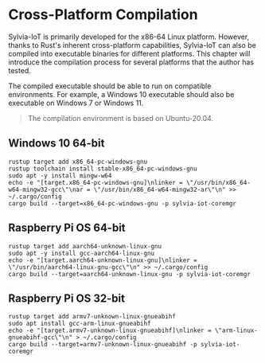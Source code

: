 # Cross-Platform Compilation

Sylvia-IoT is primarily developed for the x86-64 Linux platform. However, thanks to Rust's inherent
cross-platform capabilities, Sylvia-IoT can also be compiled into executable binaries for different
platforms. This chapter will introduce the compilation process for several platforms that the author
has tested.

The compiled executable should be able to run on compatible environments. For example, a Windows 10
executable should also be executable on Windows 7 or Windows 11.

> The compilation environment is based on Ubuntu-20.04.

## Windows 10 64-bit

```shell
rustup target add x86_64-pc-windows-gnu
rustup toolchain install stable-x86_64-pc-windows-gnu
sudo apt -y install mingw-w64
echo -e "[target.x86_64-pc-windows-gnu]\nlinker = \"/usr/bin/x86_64-w64-mingw32-gcc\"\nar = \"/usr/bin/x86_64-w64-mingw32-ar\"\n" >> ~/.cargo/config
cargo build --target=x86_64-pc-windows-gnu -p sylvia-iot-coremgr
```

## Raspberry Pi OS 64-bit

```shell
rustup target add aarch64-unknown-linux-gnu
sudo apt -y install gcc-aarch64-linux-gnu
echo -e "[target.aarch64-unknown-linux-gnu]\nlinker = \"/usr/bin/aarch64-linux-gnu-gcc\"\n" >> ~/.cargo/config
cargo build --target=aarch64-unknown-linux-gnu -p sylvia-iot-coremgr
```

## Raspberry Pi OS 32-bit

```shell
rustup target add armv7-unknown-linux-gnueabihf
sudo apt install gcc-arm-linux-gnueabihf
echo -e "[target.armv7-unknown-linux-gnueabihf]\nlinker = \"arm-linux-gnueabihf-gcc\"\n" > ~/.cargo/config
cargo build --target=armv7-unknown-linux-gnueabihf -p sylvia-iot-coremgr
```
